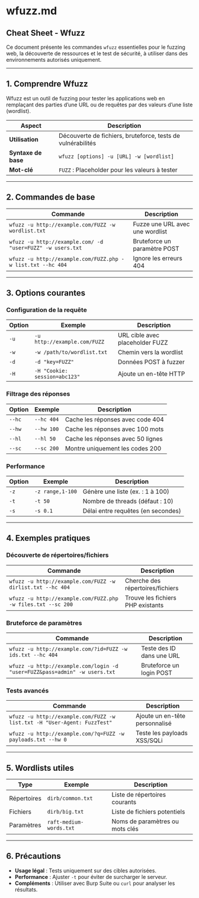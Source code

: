 # wfuzz.md

## Cheat Sheet - Wfuzz

Ce document présente les commandes `wfuzz` essentielles pour le fuzzing web, la découverte de ressources et le test de sécurité, à utiliser dans des environnements autorisés uniquement.


---

## 1. Comprendre Wfuzz

Wfuzz est un outil de fuzzing pour tester les applications web en remplaçant des parties d’une URL ou de requêtes par des valeurs d’une liste (wordlist).

| **Aspect**           | **Description**                                      |
|----------------------|-----------------------------------------------------|
| **Utilisation**      | Découverte de fichiers, bruteforce, tests de vulnérabilités |
| **Syntaxe de base**  | `wfuzz [options] -u [URL] -w [wordlist]`           |
| **Mot-clé**          | `FUZZ` : Placeholder pour les valeurs à tester     |

---

## 2. Commandes de base

| **Commande**                         | **Description**                                      |
|--------------------------------------|-----------------------------------------------------|
| `wfuzz -u http://example.com/FUZZ -w wordlist.txt` | Fuzze une URL avec une wordlist         |
| `wfuzz -u http://example.com/ -d "user=FUZZ" -w users.txt` | Bruteforce un paramètre POST      |
| `wfuzz -u http://example.com/FUZZ.php -w list.txt --hc 404` | Ignore les erreurs 404             |

---

## 3. Options courantes

### Configuration de la requête
| **Option**           | **Exemple**                        | **Description**                     |
|----------------------|------------------------------------|-------------------------------------|
| `-u`                | `-u http://example.com/FUZZ`       | URL cible avec placeholder FUZZ     |
| `-w`                | `-w /path/to/wordlist.txt`         | Chemin vers la wordlist             |
| `-d`                | `-d "key=FUZZ"`                    | Données POST à fuzzer               |
| `-H`                | `-H "Cookie: session=abc123"`      | Ajoute un en-tête HTTP              |

### Filtrage des réponses
| **Option**           | **Exemple**                        | **Description**                     |
|----------------------|------------------------------------|-------------------------------------|
| `--hc`              | `--hc 404`                         | Cache les réponses avec code 404    |
| `--hw`              | `--hw 100`                         | Cache les réponses avec 100 mots    |
| `--hl`              | `--hl 50`                          | Cache les réponses avec 50 lignes   |
| `--sc`              | `--sc 200`                         | Montre uniquement les codes 200     |

### Performance
| **Option**           | **Exemple**                        | **Description**                     |
|----------------------|------------------------------------|-------------------------------------|
| `-z`                | `-z range,1-100`                   | Génère une liste (ex. : 1 à 100)    |
| `-t`                | `-t 50`                            | Nombre de threads (défaut : 10)     |
| `-s`                | `-s 0.1`                           | Délai entre requêtes (en secondes)  |

---

## 4. Exemples pratiques

### Découverte de répertoires/fichiers
| **Commande**                         | **Description**                                      |
|--------------------------------------|-----------------------------------------------------|
| `wfuzz -u http://example.com/FUZZ -w dirlist.txt --hc 404` | Cherche des répertoires/fichiers     |
| `wfuzz -u http://example.com/FUZZ.php -w files.txt --sc 200` | Trouve les fichiers PHP existants  |

### Bruteforce de paramètres
| **Commande**                         | **Description**                                      |
|--------------------------------------|-----------------------------------------------------|
| `wfuzz -u http://example.com/?id=FUZZ -w ids.txt --hc 404` | Teste des ID dans une URL            |
| `wfuzz -u http://example.com/login -d "user=FUZZ&pass=admin" -w users.txt` | Bruteforce un login POST |

### Tests avancés
| **Commande**                         | **Description**                                      |
|--------------------------------------|-----------------------------------------------------|
| `wfuzz -u http://example.com/FUZZ -w list.txt -H "User-Agent: FuzzTest"` | Ajoute un en-tête personnalisé    |
| `wfuzz -u http://example.com/?q=FUZZ -w payloads.txt --hw 0` | Teste les payloads XSS/SQLi         |

---

## 5. Wordlists utiles

| **Type**             | **Exemple**                        | **Description**                     |
|----------------------|------------------------------------|-------------------------------------|
| Répertoires         | `dirb/common.txt`                  | Liste de répertoires courants       |
| Fichiers            | `dirb/big.txt`                     | Liste de fichiers potentiels        |
| Paramètres          | `raft-medium-words.txt`            | Noms de paramètres ou mots clés     |

---

## 6. Précautions

- **Usage légal** : Tests uniquement sur des cibles autorisées.
- **Performance** : Ajuster `-t` pour éviter de surcharger le serveur.
- **Compléments** : Utiliser avec Burp Suite ou `curl` pour analyser les résultats.

  
